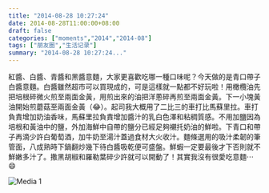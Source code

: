```yaml
---
title: "2014-08-28 10:27:24"
date: 2014-08-28T11:00:00+08:00
draft: false
categories: ["moments","2014","2014-08"]
tags: ["朋友圈","生活记录"]
summary: "2014-08-28 10:27:24..."
---
```


紅醬、白醬、青醬和黑醬意麵，大家更喜歡吃哪一種口味呢？今天做的是青口帶子白醬意麵。白醬雖然超市可以買現成的，可是這樣就一點都不好玩啦！用橄欖油先把培根碎微火煎至兩面金黃，用煎出來的油把洋蔥碎再煎至兩面金黃。下一小塊黃油開始煎蘑菇至兩面金黃（😂）。起司我大概用了二比三的車打比馬蘇里拉。車打負責增加奶油香味，馬蘇里拉負責增加醬汁的乳白色澤和粘稠質感。不用加鹽因為培根和黃油中的鹽，外加海鮮中自帶的鹽分已經足夠襯托奶油的鮮啦。下青口和帶子再滴少許白葡萄酒，加牛奶至湯汁蓋過食材大火收汁。麵條選用的吸汁柔韌的筆管面，八成熟時下鍋翻炒幾下待白醬吸乾便可盛盤。鮮蝦一定要最後才下否則就不鮮嫩多汁了。撒黑胡椒和羅勒葉碎少許就可以開動了！其實我沒有很愛吃意麵⋯😄

![Media 1](/Moments/photos/2014-08-28/201408281027240.jpg)

